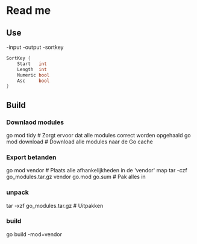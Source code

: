 # Read me

## Use

-input -output -sortkey

```go
SortKey {
    Start   int
    Length  int
    Numeric bool
    Asc     bool
}
```

## Build

### Downlaod modules

go mod tidy  # Zorgt ervoor dat alle modules correct worden opgehaald
go mod download  # Download alle modules naar de Go cache

### Export betanden

go mod vendor  # Plaats alle afhankelijkheden in de 'vendor' map
tar -czf go_modules.tar.gz vendor go.mod go.sum  # Pak alles in

### unpack

tar -xzf go_modules.tar.gz  # Uitpakken

### build

go build -mod=vendor
